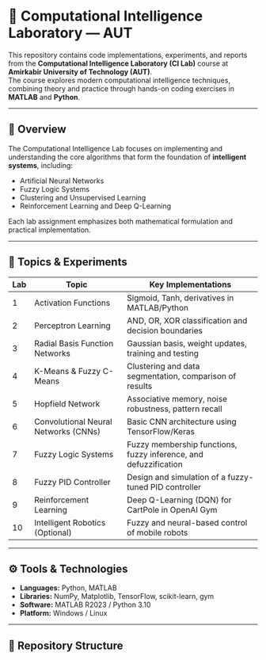 # 🤖 Computational Intelligence Laboratory — AUT

This repository contains code implementations, experiments, and reports from the **Computational Intelligence Laboratory (CI Lab)** course at **Amirkabir University of Technology (AUT)**.  
The course explores modern computational intelligence techniques, combining theory and practice through hands-on coding exercises in **MATLAB** and **Python**.

---

## 🧩 Overview

The Computational Intelligence Lab focuses on implementing and understanding the core algorithms that form the foundation of **intelligent systems**, including:
- Artificial Neural Networks  
- Fuzzy Logic Systems  
- Clustering and Unsupervised Learning  
- Reinforcement Learning and Deep Q-Learning  

Each lab assignment emphasizes both mathematical formulation and practical implementation.

---

## 🧠 Topics & Experiments

| Lab | Topic | Key Implementations |
|------|--------|---------------------|
| 1 | Activation Functions | Sigmoid, Tanh, derivatives in MATLAB/Python |
| 2 | Perceptron Learning | AND, OR, XOR classification and decision boundaries |
| 3 | Radial Basis Function Networks | Gaussian basis, weight updates, training and testing |
| 4 | K-Means & Fuzzy C-Means | Clustering and data segmentation, comparison of results |
| 5 | Hopfield Network | Associative memory, noise robustness, pattern recall |
| 6 | Convolutional Neural Networks (CNNs) | Basic CNN architecture using TensorFlow/Keras |
| 7 | Fuzzy Logic Systems | Fuzzy membership functions, fuzzy inference, and defuzzification |
| 8 | Fuzzy PID Controller | Design and simulation of a fuzzy-tuned PID controller |
| 9 | Reinforcement Learning | Deep Q-Learning (DQN) for CartPole in OpenAI Gym |
| 10 | Intelligent Robotics (Optional) | Fuzzy and neural-based control of mobile robots |

---

## ⚙️ Tools & Technologies
- **Languages:** Python, MATLAB  
- **Libraries:** NumPy, Matplotlib, TensorFlow, scikit-learn, gym  
- **Software:** MATLAB R2023 / Python 3.10  
- **Platform:** Windows / Linux  

---

## 📁 Repository Structure
